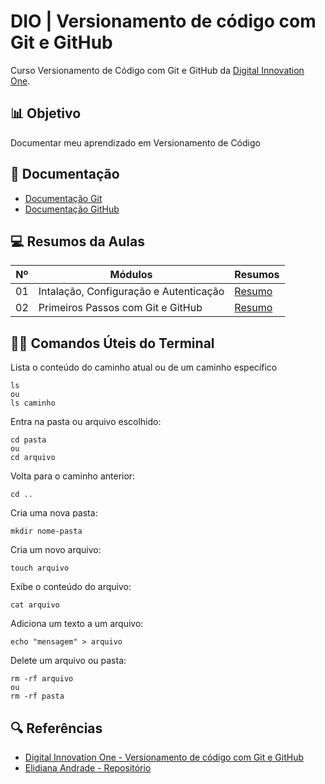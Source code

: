 
# DIO | Versionamento de código com Git e GitHub

Curso Versionamento de Código com Git e GitHub da [Digital Innovation One](https://www.dio.me/).

##  📊 Objetivo
Documentar meu aprendizado em Versionamento de Código

## 📃 Documentação
- [Documentação Git](https://git-scm.com/doc)
- [Documentação GitHub](https://dos.github.com/)

## 💻 Resumos da Aulas

| Nº | Módulos | Resumos |
|-|-|-|
| 01| Intalação, Configuração e Autenticação | [Resumo](https://github.com/JhonKb/dio-curso-git-github/blob/main/resumos/01-instala%C3%A7%C3%A3o-configura%C3%A7%C3%A3o-e-autentica%C3%A7%C3%A3o.md) |
| 02 | Primeiros Passos com Git e GitHub | [Resumo](https://github.com/JhonKb/dio-curso-git-github/blob/main/resumos/02-primeiros-passos-com-git-e-github.md) |


## 👨‍💻 Comandos Úteis do Terminal

Lista o conteúdo do caminho atual ou de um caminho específico
```
ls
ou
ls caminho
```

Entra na pasta ou arquivo escolhido:
```
cd pasta
ou
cd arquivo
```

Volta para o caminho anterior:
```
cd .. 
```

Cria uma nova pasta:
```
mkdir nome-pasta
```

Cria um novo arquivo:
```
touch arquivo
```

Exibe o conteúdo do arquivo:
```
cat arquivo
```

Adiciona um texto a um arquivo:
```
echo "mensagem" > arquivo
```

Delete um arquivo ou pasta:
```
rm -rf arquivo
ou
rm -rf pasta
```

## 🔍 Referências
- [Digital Innovation One - Versionamento de código com Git e GitHub](https://web.dio.me/course/versionamento-de-codigo-com-git-e-github/learning/f3cbaa66-efbd-4c25-842e-2069c188c066)
- [Elidiana Andrade - Repositório](https://github.com/elidianaandrade/dio-curso-git-github/tree/main#instrutora)
